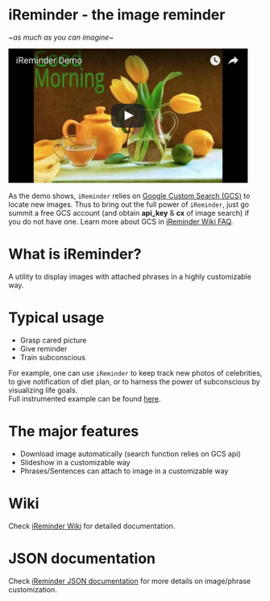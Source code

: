 # iReminder - the image reminder
_~as much as you can imagine~_  
  
<a href="https://www.youtube.com/watch?v=HkrNbj4OtMQ" target="_blank"><img border="0" alt="iReminder video demonstration" src="https://raw.githubusercontent.com/r-kan/r-kan.github.io/master/images/iReminder/demo_head.jpg" width="475" height="266"></a>

As the demo shows, `iReminder` relies on <a href ='https://developers.google.com/custom-search/'>Google Custom Search (GCS)</a> to locate new images. Thus to bring out the full power of `iReminder`, just go summit a free GCS account (and obtain **api_key** & **cx** of image search) if you do not have one. Learn more about GCS in <a href='https://github.com/r-kan/iReminder/wiki#faq'>iReminder Wiki FAQ</a>.    

# What is iReminder?
A utility to display images with attached phrases in a highly customizable way.  

# Typical usage
* Grasp cared picture  
* Give reminder  
* Train subconscious  

For example, one can use `iReminder` to keep track new photos of celebrities, to give notification of diet plan, or to harness the power of subconscious by visualizing life goals.  
Full instrumented example can be found <a href='https://github.com/r-kan/iReminder/blob/master/example'>here</a>.  

# The major features
* Download image automatically (search function relies on GCS api)  
* Slideshow in a customizable way  
* Phrases/Sentences can attach to image in a customizable way  

# Wiki
Check <a href='https://github.com/r-kan/iReminder/wiki'>iReminder Wiki</a> for detailed documentation.

# JSON documentation
Check <a href='https://r-kan.github.io/iReminder-json-doc/index.html'>iReminder JSON documentation</a> for more details on image/phrase customization.
